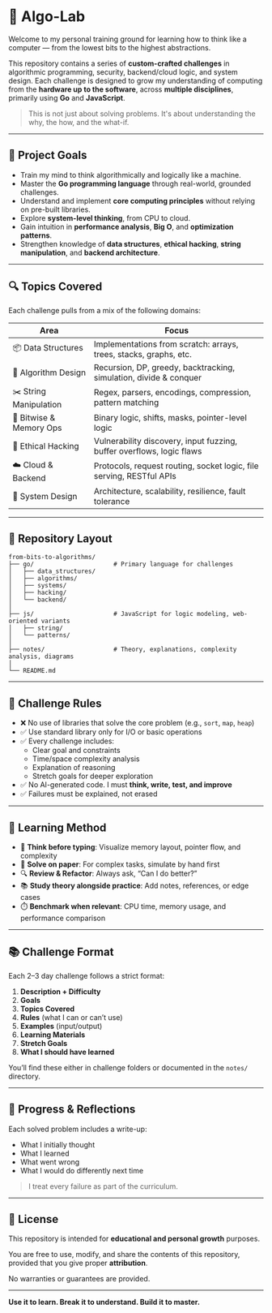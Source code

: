 # 🧠 Algo-Lab

Welcome to my personal training ground for learning how to think like a computer — from the lowest bits to the highest abstractions.

This repository contains a series of **custom-crafted challenges** in algorithmic programming, security, backend/cloud logic, and system design. Each challenge is designed to grow my understanding of computing from the **hardware up to the software**, across **multiple disciplines**, primarily using **Go** and **JavaScript**.

> This is not just about solving problems. It's about understanding the why, the how, and the what-if.

---

## 🎯 Project Goals

- Train my mind to think algorithmically and logically like a machine.
- Master the **Go programming language** through real-world, grounded challenges.
- Understand and implement **core computing principles** without relying on pre-built libraries.
- Explore **system-level thinking**, from CPU to cloud.
- Gain intuition in **performance analysis**, **Big O**, and **optimization patterns**.
- Strengthen knowledge of **data structures**, **ethical hacking**, **string manipulation**, and **backend architecture**.

---

## 🔍 Topics Covered

Each challenge pulls from a mix of the following domains:

| Area                   | Focus                                                              |
|------------------------|---------------------------------------------------------------------|
| 📦 Data Structures      | Implementations from scratch: arrays, trees, stacks, graphs, etc.   |
| 📐 Algorithm Design     | Recursion, DP, greedy, backtracking, simulation, divide & conquer  |
| ✂️ String Manipulation  | Regex, parsers, encodings, compression, pattern matching           |
| 🧬 Bitwise & Memory Ops | Binary logic, shifts, masks, pointer-level logic                   |
| 🧪 Ethical Hacking       | Vulnerability discovery, input fuzzing, buffer overflows, logic flaws |
| ☁️ Cloud & Backend      | Protocols, request routing, socket logic, file serving, RESTful APIs |
| 🧠 System Design        | Architecture, scalability, resilience, fault tolerance             |

---

## 📁 Repository Layout

```plaintext
from-bits-to-algorithms/
├── go/                      # Primary language for challenges
│   ├── data_structures/
│   ├── algorithms/
│   ├── systems/
│   ├── hacking/
│   └── backend/
│
├── js/                      # JavaScript for logic modeling, web-oriented variants
│   ├── string/
│   └── patterns/
│
├── notes/                   # Theory, explanations, complexity analysis, diagrams
│
└── README.md
```

---

## 🧠 Challenge Rules

- ❌ No use of libraries that solve the core problem (e.g., `sort`, `map`, `heap`)
- ✅ Use standard library only for I/O or basic operations
- ✅ Every challenge includes:
  - Clear goal and constraints  
  - Time/space complexity analysis  
  - Explanation of reasoning  
  - Stretch goals for deeper exploration  
- ✅ No AI-generated code. I must **think, write, test, and improve**
- ✅ Failures must be explained, not erased

---

## 🔬 Learning Method

- 💭 **Think before typing**: Visualize memory layout, pointer flow, and complexity  
- 🧾 **Solve on paper**: For complex tasks, simulate by hand first  
- 🔍 **Review & Refactor**: Always ask, “Can I do better?”  
- 📚 **Study theory alongside practice**: Add notes, references, or edge cases  
- ⏱️ **Benchmark when relevant**: CPU time, memory usage, and performance comparison  

---

## 📚 Challenge Format

Each 2–3 day challenge follows a strict format:

1. **Description + Difficulty**  
2. **Goals**  
3. **Topics Covered**  
4. **Rules** (what I can or can’t use)  
5. **Examples** (input/output)  
6. **Learning Materials**  
7. **Stretch Goals**  
8. **What I should have learned**  

You’ll find these either in challenge folders or documented in the `notes/` directory.

---

## 📝 Progress & Reflections

Each solved problem includes a write-up:

- What I initially thought  
- What I learned  
- What went wrong  
- What I would do differently next time  

> I treat every failure as part of the curriculum.

---

## 📌 License

This repository is intended for **educational and personal growth** purposes.

You are free to use, modify, and share the contents of this repository, provided that you give proper **attribution**.

No warranties or guarantees are provided.

---
**Use it to learn. Break it to understand. Build it to master.**
